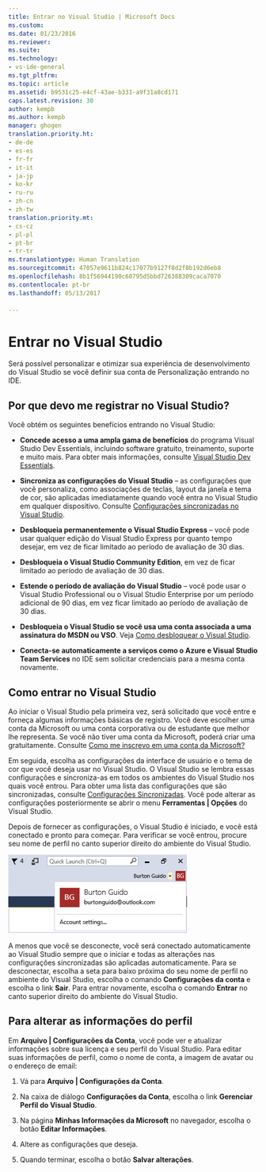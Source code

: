 ```yaml
---
title: Entrar no Visual Studio | Microsoft Docs
ms.custom: 
ms.date: 01/23/2016
ms.reviewer: 
ms.suite: 
ms.technology:
- vs-ide-general
ms.tgt_pltfrm: 
ms.topic: article
ms.assetid: b9531c25-e4cf-43ae-b331-a9f31a8cd171
caps.latest.revision: 30
author: kempb
ms.author: kempb
manager: ghogen
translation.priority.ht:
- de-de
- es-es
- fr-fr
- it-it
- ja-jp
- ko-kr
- ru-ru
- zh-cn
- zh-tw
translation.priority.mt:
- cs-cz
- pl-pl
- pt-br
- tr-tr
ms.translationtype: Human Translation
ms.sourcegitcommit: 47057e9611b824c17077b9127f8d2f8b192d6eb8
ms.openlocfilehash: 8b1f56944190c60795d5bbd726388309caca7070
ms.contentlocale: pt-br
ms.lasthandoff: 05/13/2017

---
```

# <a name="sign-in-to-visual-studio"></a>Entrar no Visual Studio
Será possível personalizar e otimizar sua experiência de desenvolvimento do Visual Studio se você definir sua conta de Personalização entrando no IDE.  

## <a name="why-should-i-sign-in-to-visual-studio"></a>Por que devo me registrar no Visual Studio?  
 Você obtém os seguintes benefícios entrando no Visual Studio:  

-   **Concede acesso a uma ampla gama de benefícios** do programa Visual Studio Dev Essentials, incluindo software gratuito, treinamento, suporte e muito mais. Para obter mais informações, consulte [Visual Studio Dev Essentials](http://aka.ms/vsdevhelp).  

-   **Sincroniza as configurações do Visual Studio** – as configurações que você personaliza, como associações de teclas, layout da janela e tema de cor, são aplicadas imediatamente quando você entra no Visual Studio em qualquer dispositivo. Consulte [Configurações sincronizadas no Visual Studio](../ide/synchronized-settings-in-visual-studio.md).  

-   **Desbloqueia permanentemente o Visual Studio Express** – você pode usar qualquer edição do Visual Studio Express por quanto tempo desejar, em vez de ficar limitado ao período de avaliação de 30 dias.  

-   **Desbloqueia o Visual Studio Community Edition**, em vez de ficar limitado ao período de avaliação de 30 dias.  

-   **Estende o período de avaliação do Visual Studio** – você pode usar o Visual Studio Professional ou o Visual Studio Enterprise por um período adicional de 90 dias, em vez ficar limitado ao período de avaliação de 30 dias.  

-   **Desbloqueia o Visual Studio se você usa uma conta associada a uma assinatura do MSDN ou VSO**. Veja [Como desbloquear o Visual Studio](../ide/how-to-unlock-visual-studio.md).  

-   **Conecta-se automaticamente a serviços como o Azure e Visual Studio Team Services** no IDE sem solicitar credenciais para a mesma conta novamente.  

## <a name="how-to-sign-in-to-visual-studio"></a>Como entrar no Visual Studio  
 Ao iniciar o Visual Studio pela primeira vez, será solicitado que você entre e forneça algumas informações básicas de registro. Você deve escolher uma conta da Microsoft ou uma conta corporativa ou de estudante que melhor lhe representa. Se você não tiver uma conta da Microsoft, poderá criar uma gratuitamente. Consulte [Como me inscrevo em uma conta da Microsoft?](http://windows.microsoft.com/en-us/windows-live/sign-up-create-account-how)  

 Em seguida, escolha as configurações da interface de usuário e o tema de cor que você deseja usar no Visual Studio. O Visual Studio se lembra essas configurações e sincroniza-as em todos os ambientes do Visual Studio nos quais você entrou. Para obter uma lista das configurações que são sincronizadas, consulte [Configurações Sincronizadas](../ide/synchronized-settings-in-visual-studio.md). Você pode alterar as configurações posteriormente se abrir o menu **Ferramentas &#124; Opções** do Visual Studio.  

 Depois de fornecer as configurações, o Visual Studio é iniciado, e você está conectado e pronto para começar. Para verificar se você entrou, procure seu nome de perfil no canto superior direito do ambiente do Visual Studio.  

 ![Usuário atualmente conectado](../ide/media/vs2015_username.png "VS2017_UserName")  

 A menos que você se desconecte, você será conectado automaticamente ao Visual Studio sempre que o iniciar e todas as alterações nas configurações sincronizadas são aplicadas automaticamente. Para se desconectar, escolha a seta para baixo próxima do seu nome de perfil no ambiente do Visual Studio, escolha o comando **Configurações da conta** e escolha o link **Sair**. Para entrar novamente, escolha o comando **Entrar** no canto superior direito do ambiente do Visual Studio.  

## <a name="to-change-your-profile-information"></a>Para alterar as informações do perfil  
 Em **Arquivo &#124; Configurações da Conta**, você pode ver e atualizar informações sobre sua licença e seu perfil do Visual Studio. Para editar suas informações de perfil, como o nome de conta, a imagem de avatar ou o endereço de email:  

1.  Vá para **Arquivo &#124; Configurações da Conta**.  

2.  Na caixa de diálogo **Configurações da Conta**, escolha o link **Gerenciar Perfil do Visual Studio**.  

3.  Na página **Minhas Informações da Microsoft** no navegador, escolha o botão **Editar Informações**.  

4.  Altere as configurações que deseja.  

5.  Quando terminar, escolha o botão **Salvar alterações**.

